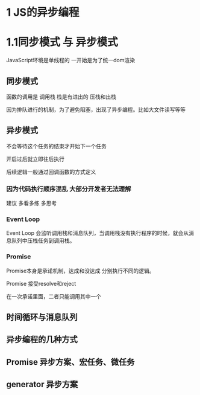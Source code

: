 # 1 JS的异步编程

# 1.1同步模式 与 异步模式

JavaScript环境是单线程的 一开始是为了统一dom渲染

## 同步模式
函数的调用是 调用栈 栈是有进出的 压栈和出栈 

因为排队进行的机制，为了避免阻塞，出现了异步编程。比如大文件读写等等

## 异步模式 
不会等待这个任务的结束才开始下一个任务

开启过后就立即往后执行

后续逻辑一般通过回调函数的方式定义

### 因为代码执行顺序混乱 大部分开发者无法理解 
建议 多看多练 多思考


### Event Loop
Event Loop 会监听调用栈和消息队列，当调用栈没有执行程序的时候，就会从消息队列中压栈任务到调用栈。


### Promise 
Promise本身是承诺机制，达成和没达成 分别执行不同的逻辑。

Promise 接受resolve和reject 

在一次承诺里面，二者只能调用其中一个 


## 时间循环与消息队列

## 异步编程的几种方式

## Promise 异步方案、宏任务、微任务

## generator 异步方案